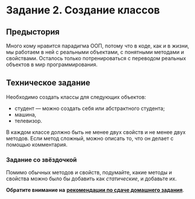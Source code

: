 # Задание 2. Создание классов

## Предыстория

Много кому нравится парадигма ООП, потому что в коде, как и в жизни, мы работаем в ней с реальными объектами, 
с понятными методами и свойствами. Осталось только потренироваться с переводом реальных объектов в мир программирования.

## Техническое задание

Необходимо создать классы для следующих объектов:
* студент — можно создать себя или абстрактного студента;
* машина,
* телевизор.

В каждом классе должно быть не менее двух свойств и не менее двух методов. Если метод сложный, можно описать то, что он 
делает с помощью комментария.

### Задание со звёздочкой
Помимо обычных методов и свойств, подумайте, какие методы и свойства можно было бы добавить как *статические*, и добавьте их.

**Обратите внимание на** [**рекомендации по сдаче домашнего задания**](../homework.md). 
